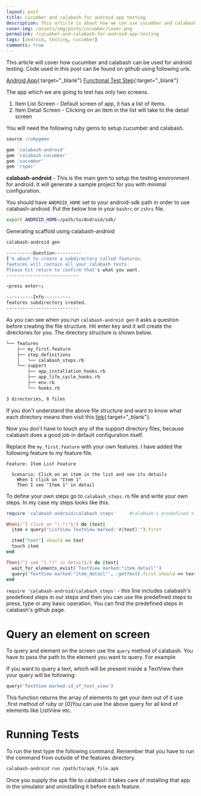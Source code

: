 ```yaml
---
layout: post
title: Cucumber and calabash for android app testing
description: This article is about how we can use cucumber and calabash for android app testing. Here we build the testing environment using calabash with minimal config
cover-img: /assets/img/posts/cucumber/cover.png
permalink: /cucumber-and-calabash-for-android-app-testing
tags: [android, testing, cucumber]
comments: true
---
```


This article will cover how cucumber and calabash can be used for android testing. Code used in this post can be found on github using following urls.

[Android App](https://github.com/ajitsing/InstrumentationTestDemo){:target="_blank"}
[Functional Test Step](https://github.com/ajitsing/calabash_setup){:target="_blank"}


The app which we are going to test has only two screens.

1. Item List Screen - Default screen of app, it has a list of items.
2. Item Detail Screen - Clicking on an item in the list will take to the detail screen

You will need the following ruby gems to setup cucumber and calabash.

```ruby
source :rubygems

gem 'calabash-android'
gem 'calabash-cucumber'
gem 'cucumber'
gem 'rspec'
```

**calabash-android** - This is the main gem to setup the testing environment for android. It will generate a sample project for you with minimal configuration.

You should have `ANDROID_HOME` set to your android-sdk path in order to use calabash-android. Put the below line in your `bashrc` or `zshrc` file.

```bash
export ANDROID_HOME=/path/to/Android/sdk/
```

Generating scaffold using calabash-android

```bash
calabash-android gen

----------Question----------
I'm about to create a subdirectory called features.
features will contain all your calabash tests.
Please hit return to confirm that's what you want.
---------------------------

<press enter>;

----------Info----------
features subdirectory created.
---------------------------
```

As you can see when you run `calabash-android gen` it asks a question before creating the file structure. Hit enter key and it will create the directories for you. The directory structure is shown below.

```bash
└── features
    ├── my_first.feature
    ├── step_definitions
    │   └── calabash_steps.rb
    └── support
        ├── app_installation_hooks.rb
        ├── app_life_cycle_hooks.rb
        ├── env.rb
        └── hooks.rb

3 directories, 6 files
```

If you don't understand the above file structure and want to know what each directory means then visit this [link](http://www.singhajit.com/set-up-automation-environment-using-cucumber-and-capybara/){:target="_blank"}.

Now you don't have to touch any of the support directory files, because calabash does a good job in default configuration itself.

Replace the `my_first.feature` with your own features. I have added the following feature to my feature file.

```cucumber
Feature: Item List Feature

  Scenario: Click on an item in the list and see its details
    When I click on "Item 1"
    Then I see "Item 1" in detail
```

To define your own steps go to `calabash_steps.rb` file and write your own steps. In my case my steps looks like this.

```ruby
require 'calabash-android/calabash_steps'     #calabash's predefined steps

When(/^I click on "(.*)"$/) do |text|
  item = query("ListView TextView marked:'#{text}'").first

  item["text"].should == text
  touch item
end

Then(/^I see "(.*)" in detail$/) do |text|
  wait_for_elements_exist('TextView marked:"item_detail"')
  query('TextView marked:"item_detail"', :getText).first.should == text
end
```

`require 'calabash-android/calabash_steps'` - this line includes calabash's predefined steps in our steps and then you can use the predefined steps to press, type or any basic operation. You can find the predefined steps in calabash's github page.

# Query an element on screen

To query and element on the screen use the `query` method of calabash. You have to pass the path to the element you want to query. For example

If you want to query a text, which will be present inside a TextView then your query will be following:

```ruby
query('TextView marked:id_of_text_view')
```

This function returns the array of elements to get your item out of it use .first method of ruby or [0]You can use the above query for all kind of elements like ListView etc.

# Running Tests

To run the test type the following command. Remember that you have to run the command from outside of the features directory.

```bash
calabash-android run /path/to/apk_file.apk
```

Once you supply the apk file to calabash it takes care of installing that app in the simulator and uninstalling it before each feature.




